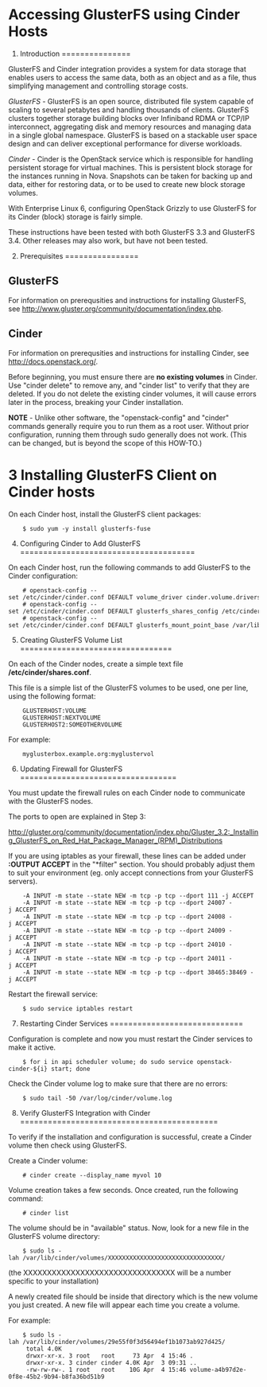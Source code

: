 Accessing GlusterFS using Cinder Hosts
======================================

1. Introduction
===============

GlusterFS and Cinder integration provides a system for data storage that enables users to access the same data, both as an object and as a file, thus simplifying management and controlling storage costs.

*GlusterFS* - GlusterFS is an open source, distributed file system capable of scaling to several petabytes and handling thousands of clients. GlusterFS clusters together storage building blocks over Infiniband RDMA or TCP/IP interconnect, aggregating disk and memory resources and managing data in a single global namespace. GlusterFS is based on a stackable user space design and can deliver exceptional performance for diverse workloads.

*Cinder* - Cinder is the OpenStack service which is responsible for handling persistent storage for virtual machines. This is persistent block storage for the instances running in Nova. Snapshots can be taken for backing up and data, either for restoring data, or to be used to create new block storage volumes.

With Enterprise Linux 6, configuring OpenStack Grizzly to use GlusterFS for its Cinder (block) storage is fairly simple.

These instructions have been tested with both GlusterFS 3.3 and GlusterFS 3.4. Other releases may also work, but have not been tested.

2. Prerequisites
================

GlusterFS
---------

For information on prerequsities and instructions for installing GlusterFS, see <http://www.gluster.org/community/documentation/index.php>.

Cinder
------

For information on prerequsities and instructions for installing Cinder, see <http://docs.openstack.org/>.

Before beginning, you must ensure there are **no existing volumes** in Cinder. Use "cinder delete" to remove any, and "cinder list" to verify that they are deleted. If you do not delete the existing cinder volumes, it will cause errors later in the process, breaking your Cinder installation.

**NOTE** - Unlike other software, the "openstack-config" and "cinder" commands generally require you to run them as a root user. Without prior configuration, running them through sudo generally does not work. (This can be changed, but is beyond the scope of this HOW-TO.)

3 Installing GlusterFS Client on Cinder hosts
=============================================

On each Cinder host, install the GlusterFS client packages:

		$ sudo yum -y install glusterfs-fuse

4. Configuring Cinder to Add GlusterFS
======================================

On each Cinder host, run the following commands to add GlusterFS to the Cinder configuration:

		# openstack-config --set /etc/cinder/cinder.conf DEFAULT volume_driver cinder.volume.drivers.glusterfs.GlusterfsDriver
		# openstack-config --set /etc/cinder/cinder.conf DEFAULT glusterfs_shares_config /etc/cinder/shares.conf
		# openstack-config --set /etc/cinder/cinder.conf DEFAULT glusterfs_mount_point_base /var/lib/cinder/volumes

5. Creating GlusterFS Volume List
=================================

On each of the Cinder nodes, create a simple text file **/etc/cinder/shares.conf**.

This file is a simple list of the GlusterFS volumes to be used, one per line, using the following format:

		GLUSTERHOST:VOLUME
		GLUSTERHOST:NEXTVOLUME
		GLUSTERHOST2:SOMEOTHERVOLUME

For example:

		myglusterbox.example.org:myglustervol

6. Updating Firewall for GlusterFS
==================================

You must update the firewall rules on each Cinder node to communicate with the GlusterFS nodes.

The ports to open are explained in Step 3:

<http://gluster.org/community/documentation/index.php/Gluster_3.2:_Installing_GlusterFS_on_Red_Hat_Package_Manager_(RPM)_Distributions>

If you are using iptables as your firewall, these lines can be added under **:OUTPUT ACCEPT** in the "\*filter" section. You should probably adjust them to suit your environment (eg. only accept connections from your GlusterFS servers).

		-A INPUT -m state --state NEW -m tcp -p tcp --dport 111 -j ACCEPT
		-A INPUT -m state --state NEW -m tcp -p tcp --dport 24007 -j ACCEPT
		-A INPUT -m state --state NEW -m tcp -p tcp --dport 24008 -j ACCEPT
		-A INPUT -m state --state NEW -m tcp -p tcp --dport 24009 -j ACCEPT
		-A INPUT -m state --state NEW -m tcp -p tcp --dport 24010 -j ACCEPT
		-A INPUT -m state --state NEW -m tcp -p tcp --dport 24011 -j ACCEPT
		-A INPUT -m state --state NEW -m tcp -p tcp --dport 38465:38469 -j ACCEPT

Restart the firewall service:

		$ sudo service iptables restart

7. Restarting Cinder Services
=============================

Configuration is complete and now you must restart the Cinder services to make it active.

		$ for i in api scheduler volume; do sudo service openstack-cinder-${i} start; done

Check the Cinder volume log to make sure that there are no errors:

		$ sudo tail -50 /var/log/cinder/volume.log

8. Verify GlusterFS Integration with Cinder
===========================================

To verify if the installation and configuration is successful, create a Cinder volume then check using GlusterFS.

Create a Cinder volume:

		# cinder create --display_name myvol 10

Volume creation takes a few seconds. Once created, run the following command:

		# cinder list

The volume should be in "available" status. Now, look for a new file in the GlusterFS volume directory:

		$ sudo ls -lah /var/lib/cinder/volumes/XXXXXXXXXXXXXXXXXXXXXXXXXXXXXXXX/

(the XXXXXXXXXXXXXXXXXXXXXXXXXXXXXXXX will be a number specific to your installation)

A newly created file should be inside that directory which is the new volume you just created. A new file will appear each time you create a volume.

For example:

		$ sudo ls -lah /var/lib/cinder/volumes/29e55f0f3d56494ef1b1073ab927d425/
		 total 4.0K
		 drwxr-xr-x. 3 root   root     73 Apr  4 15:46 .
		 drwxr-xr-x. 3 cinder cinder 4.0K Apr  3 09:31 ..
		 -rw-rw-rw-. 1 root   root    10G Apr  4 15:46 volume-a4b97d2e-0f8e-45b2-9b94-b8fa36bd51b9